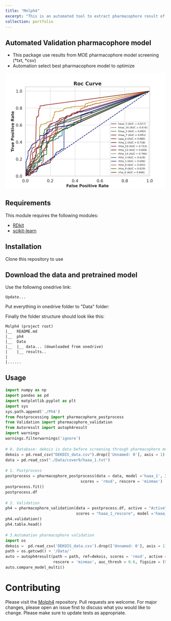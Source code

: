 ```yaml
---
title: "Molph4"
excerpt: "This is an automated tool to extract pharmacophore result of MOE software and validation<br/><img src='/images/Molph4/Molph4.png'>"
collection: portfolio
---
```


## Automated Validation pharmacophore model
- This package use results from MOE pharmacophore model screening (*txt, *csv)
- Automation select best pharmacophore model to optimize

<img src='/images/Molph4/Molph4.png'>

## Requirements
This module requires the following modules:
- [RDkit](https://www.rdkit.org/)
- [scikit-learn](https://scikit-learn.org/stable/)

## Installation
Clone this repository to use

## Download the data and pretrained model
Use the following onedrive link:

    Update...

Put everything in onedrive folder to "Data" folder:

    
Finally the folder structure should look like this:

    Molph4 (project root)
    |__  README.md
    |__  ph4
    |__  Data
    |__  |__ data... (downloaded from onedrive)
    |    |__ results..
    |    
    |......
## Usage

```python
import numpy as np
import pandas as pd
import matplotlib.pyplot as plt
import sys
sys.path.append('./Ph4')
from Postprocessing import pharmacophore_postprocess
from Validation import pharmacophore_validation
from Autoresult import autoph4result
import warnings
warnings.filterwarnings('ignore')

# 0. Database: dekois is data before screening through pharmacophore model
dekois = pd.read_csv("DEKOIS_data.csv").drop(['Unnamed: 0'], axis = 1)
data = pd.read_csv("./Data/cover9/haaa_1.txt")

# 1. Postprocess
postprocess = pharmacophore_postprocess(data = data, model ='haaa_1', ID = 'ID', ref=dekois, 
                                 scores = 'rmsd', rescore = 'minmax')
postprocess.fit()
postprocess.df

# 2. Validation
ph4 = pharmacophore_validation(data = postprocess.df, active = "Active", predict = "predict",
                               scores = "haaa_1_rescore", model ='haaa_1', auc_thresh = 0.5, plottype='auc', figsize =(8.5,5))
ph4.validation()
ph4.table.head()

# 3.Automation pharmacophore validation
import os
dekois =  pd.read_csv('DEKOIS_data.csv').drop(['Unnamed: 0'], axis = 1)
path = os.getcwd() + '/Data/'
auto = autoph4result(path = path, ref=dekois, scores = 'rmsd', active = 'Active', ID = 'ID', 
                     rescore = 'minmax', auc_thresh = 0.6, figsize = (9,5))
auto.compare_model_multi()

```

# Contributing

Please visit the [Molph4](https://github.com/TieuLongPhan/Molph4) repository.
Pull requests are welcome. For major changes, please open an issue first to discuss what you would like to change. Please make sure to update tests as appropriate.